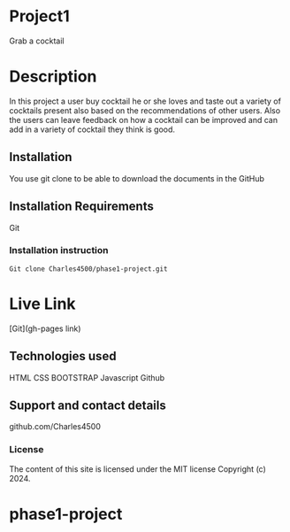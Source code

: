 # Project1
Grab a cocktail

# Description
In this project a user buy cocktail he or she loves and taste out a variety of cocktails present also based on the recommendations of other users.
Also the users can leave feedback on how a  cocktail can be improved and can add in a variety of cocktail they think is good.


## Installation
You use git clone to be able to download the documents in the GitHub

## Installation Requirements
Git

### Installation instruction
```
Git clone Charles4500/phase1-project.git

```

# Live Link
[Git](gh-pages link)

## Technologies used
HTML
CSS
BOOTSTRAP
Javascript
Github

## Support and contact details
github.com/Charles4500

### License
The content of this site is licensed under the MIT license
Copyright (c) 2024.




# phase1-project